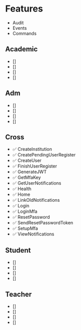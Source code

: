 # Features

- Audit
- Events
- Commands

## Academic

- [] 
- [] 
- [] 
- []

## Adm

- [] 
- [] 
- [] 
- []

## Cross

- ✅ CreateInstitution
- ✅ CreatePendingUserRegister
- ✅ CreateUser
- ✅ FinishUserRegister
- ✅ GenerateJWT
- ✅ GetMfaKey
- ✅ GetUserNotifications
- ✅ Health
- ✅ Home
- ✅ LinkOldNotifications
- ✅ Login
- ✅ LoginMfa
- ✅ ResetPassword
- ✅ SendResetPasswordToken
- ✅ SetupMfa
- ✅ ViewNotifications

## Student

- [] 
- [] 
- [] 
- [] 

## Teacher

- [] 
- [] 
- [] 
- [] 
